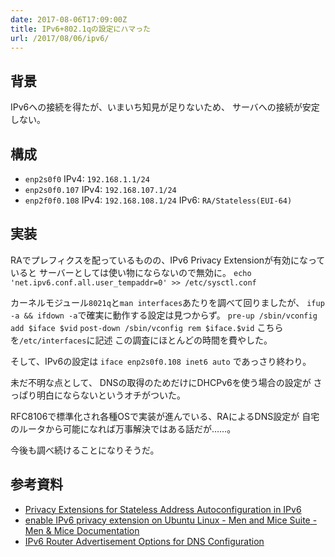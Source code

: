 ```yaml
---
date: 2017-08-06T17:09:00Z
title: IPv6+802.1qの設定にハマった
url: /2017/08/06/ipv6/
---
```


## 背景

IPv6への接続を得たが、いまいち知見が足りないため、
サーバへの接続が安定しない。

## 構成

* `enp2s0f0`
IPv4: `192.168.1.1/24`
* `enp2s0f0.107`
IPv4: `192.168.107.1/24`
* `enp2f0f0.108`
IPv4: `192.168.108.1/24`
IPv6: `RA/Stateless(EUI-64)`

## 実装

RAでプレフィクスを配っているものの、IPv6 Privacy Extensionが有効になっていると
サーバーとしては使い物にならないので無効に。
`echo 'net.ipv6.conf.all.user_tempaddr=0' >> /etc/sysctl.conf`

カーネルモジュール`8021q`と`man interfaces`あたりを調べて回りましたが、
`ifup -a && ifdown -a`で確実に動作する設定は見つからず。
`pre-up /sbin/vconfig add $iface $vid`
`post-down /sbin/vconfig rem $iface.$vid`
こちらを`/etc/interfaces`に記述
この調査にほとんどの時間を費やした。

そして、IPv6の設定は
`iface enp2s0f0.108 inet6 auto`
であっさり終わり。

未だ不明な点として、
DNSの取得のためだけにDHCPv6を使う場合の設定が
さっぱり明白にならないというオチがついた。

RFC8106で標準化され各種OSで実装が進んでいる、RAによるDNS設定が
自宅のルータから可能になれば万事解決ではある話だが……。

今後も調べ続けることになりそうだ。

## 参考資料
* [Privacy Extensions for Stateless Address Autoconfiguration in IPv6](https://tools.ietf.org/html/rfc4941)
* [enable IPv6 privacy extension on Ubuntu Linux - Men and Mice Suite - Men & Mice Documentation](https://docs.menandmice.com/display/MM/enable+IPv6+privacy+extension+on+Ubuntu+Linux)
* [IPv6 Router Advertisement Options for DNS Configuration](https://tools.ietf.org/html/rfc8106)
